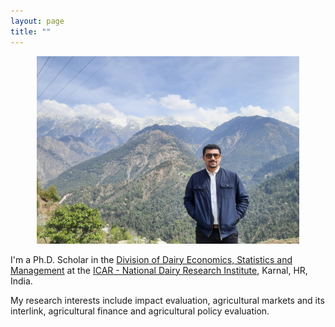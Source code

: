 ```yaml
---
layout: page
title: ""
---
```

<p align="center">
  <img width="420" height="300" src="20210313_115737.jpg">
</p>

I'm a Ph.D. Scholar in the [Division of Dairy Economics, Statistics and Management](http://ndri.res.in/divisions/dairy-economics-statistics-and-management/) at the [ICAR - National Dairy Research Institute](http://ndri.res.in/), Karnal, HR, India.  

My research interests include impact evaluation, agricultural markets and its interlink, agricultural finance and agricultural policy evaluation.
